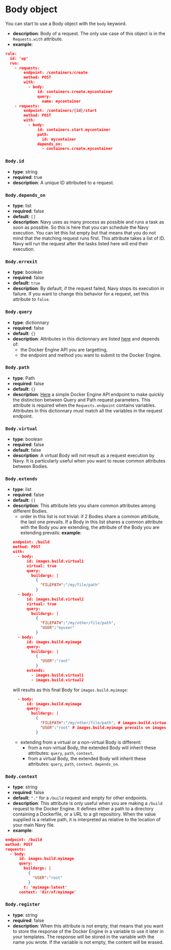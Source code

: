 # Body object

You can start to use a Body object with the `body` keyword.

- **description**: Body of a request. The only use case of this object is in the `Requests.with` attribute.
- **example**:
```json
rule:
  id: 'up'
  run:
    - requests:
        endpoint: /containers/create
        method: POST
        with:
          - body:
              id: containers.create.mycontainer
              query:
                name: mycontainer
    - requests:
        endpoint: /containers/{id}/start
        method: POST
        with:
          - body:
              id: containers.start.mycontainer
              path:
                id: mycontainer
              depends_on:
                - containers.create.mycontainer
```

### `Body.id`

- **type**: string
- **required**: true
- **description**: A unique ID attributed to a request.

### `Body.depends_on`

- **type**: list
- **required**: false
- **default**: `[]`
- **description**: Navy uses as many process as possible and runs a task as soon as possible. So this is here that you can schedule the Navy execution. You can let this list empty but that means that you do not mind that the matching request runs first. This attribute takes a list of ID. Navy will run the request after the tasks listed here will end their execution.

### `Body.errexit`

- **type**: boolean
- **required**: false
- **default**: `true`
- **description**: By default, if the request failed, Navy stops its execution in failure. If you want to change this behavior for a request, set this attribute to `false`.

### `Body.query`

- **type**: dictionnary
- **required**: false
- **default**: `{}`
- **description**: Attributes in this dictionnary are listed [here](https://docs.docker.com/engine/api/latest) and depends of:
    - the Docker Engine API you are targetting,
    - the endpoint and method you want to submit to the Docker Engine.

### `Body.path`

- **type**: Path
- **required**: false
- **default**: `{}`
- **description**: [Here](https://docs.docker.com/engine/api/v1.45/#tag/Container/operation/ContainerInspect) a simple Docker Engine API endpoint to make quickly the distinction between Query and Path request parameters. This attribute is required when the `Requests.endpoint` contains variables. Attributes in this dictionnary must match all the variables in the request endpoint.

### `Body.virtual`

- **type**: boolean
- **required**: false
- **default**: false
- **description**: A virtual Body will not result as a request execution by Navy. It is particularly useful when you want to reuse common attributes between Bodies.

### `Body.extends`

- **type**: list
- **required**: false
- **default**: `[]`
- **description**: This attribute lets you share common attributes among different Bodies.
    - order in this list is not trivial: if 2 Bodies share a common attribute, the last one prevails. If a Body in this list shares a common attribute with the Body you are extending, the attribute of the Body you are extending prevails:
    **example**:
    ```json
    endpoint: /build
    method: POST
    with:
      - body:
          id: images.build.virtual1
          virtual: true
          query:
            buildargs: |
              {
                "FILEPATH":"/my/file/path"
              }
      - body:
          id: images.build.virtual2
          virtual: true
          query:
            buildargs: |
              {
                "FILEPATH":"/my/other/file/path",
                "USER":"myuser"
              }
      - body:
          id: images.build.myimage
          query:
            buildargs: |
              {
                "USER":"root"
              }
          extends:
            - images.build.virtual1
            - images.build.virtual2
    ```
    will results as this final Body for `images.build.myimage`:
    ```json
      - body:
          id: images.build.myimage
          query:
            buildargs: |
              {
                "FILEPATH":"/my/other/file/path", # images.build.virtual1 prevails on images.build.virtual2
                "USER":"root" # images.build.myimage prevails on images.build.virtual1 and images.build.virtual2
              }
    ```
    - extending from a virtual or a non-virtual Body is different:
        - from a non-virtual Body, the extended Body will inherit these attributes: `query`, `path`, `context`.
        - from a virtual Body, the extended Body will inherit these attributes: `query`, `path`, `context`. `depends_on`.

### `Body.context`

- **type**: string
- **required**: false
- **default**: `"."` for a `/build` request and empty for other endpoints.
- **description**: This attribute is only useful when you are making a `/build` request to the Docker Engine. It defines either a path to a directory containing a Dockerfile, or a URL to a git repository. When the value supplied is a relative path, it is interpreted as relative to the location of your main Navy file. 
- **example**:
```json
endpoint: /build
method: POST
requests:
  - body:
      id: images.build.myimage
      query:
        buildargs: |
          {
            "USER":"root"
          }
        t: 'myimage:latest'
      context: 'dir/of/myimage'
```

### `Body.register`

- **type**: string 
- **required**: false
- **description**: When this attribute is not empty, that means that you want to store the response of the Docker Engine in a variable to use it later in your templates. The response will be stored in the variable with the name you wrote. If the variable is not empty, the content will be erased.
